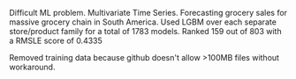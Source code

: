 Difficult ML problem. Multivariate Time Series. Forecasting grocery sales for massive grocery chain in South America. 
Used LGBM over each separate store/product family for a total of 1783 models.
Ranked 159 out of 803 with a RMSLE score of 0.4335

Removed training data because github doesn't allow >100MB files without workaround.